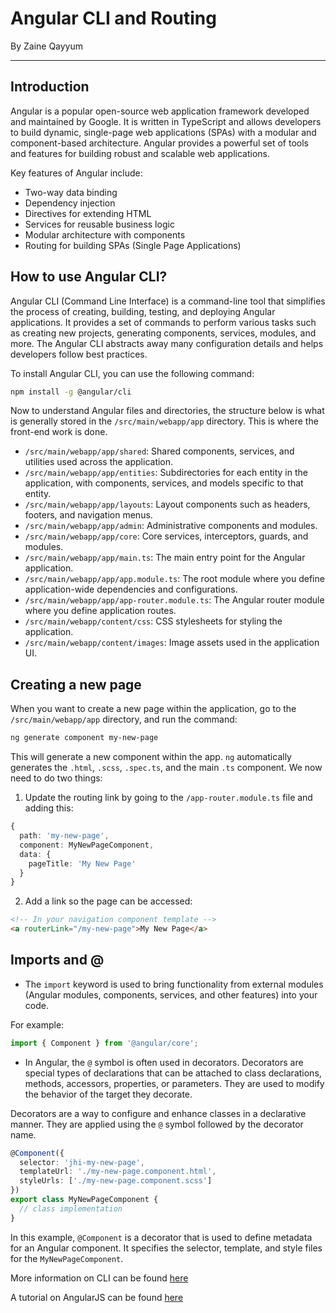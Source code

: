 # Angular CLI and Routing

By Zaine Qayyum

---

## Introduction

Angular is a popular open-source web application framework developed and maintained by Google. It is written in TypeScript and allows developers to build dynamic, single-page web applications (SPAs) with a modular and component-based architecture. Angular provides a powerful set of tools and features for building robust and scalable web applications.

Key features of Angular include:

- Two-way data binding  
- Dependency injection  
- Directives for extending HTML  
- Services for reusable business logic  
- Modular architecture with components  
- Routing for building SPAs (Single Page Applications)  

## How to use Angular CLI?

Angular CLI (Command Line Interface) is a command-line tool that simplifies the process of creating, building, testing, and deploying Angular applications. It provides a set of commands to perform various tasks such as creating new projects, generating components, services, modules, and more. The Angular CLI abstracts away many configuration details and helps developers follow best practices.

To install Angular CLI, you can use the following command:

```bash
npm install -g @angular/cli
```

Now to understand Angular files and directories, the structure below is what is generally stored in the `/src/main/webapp/app` directory. This is where the front-end work is done.

- `/src/main/webapp/app/shared`: Shared components, services, and utilities used across the application.  
- `/src/main/webapp/app/entities`: Subdirectories for each entity in the application, with components, services, and models specific to that entity.  
- `/src/main/webapp/app/layouts`: Layout components such as headers, footers, and navigation menus.  
- `/src/main/webapp/app/admin`: Administrative components and modules.  
- `/src/main/webapp/app/core`: Core services, interceptors, guards, and modules.  
- `/src/main/webapp/app/main.ts`: The main entry point for the Angular application.  
- `/src/main/webapp/app/app.module.ts`: The root module where you define application-wide dependencies and configurations.  
- `/src/main/webapp/app/app-router.module.ts`: The Angular router module where you define application routes.  
- `/src/main/webapp/content/css`: CSS stylesheets for styling the application.  
- `/src/main/webapp/content/images`: Image assets used in the application UI.  

## Creating a new page

When you want to create a new page within the application, go to the `/src/main/webapp/app` directory, and run the command:

```bash
ng generate component my-new-page
```

This will generate a new component within the app. `ng` automatically generates the `.html`, `.scss`, `.spec.ts`, and the main `.ts` component. We now need to do two things:

1. Update the routing link by going to the `/app-router.module.ts` file and adding this:

```typescript
{   
  path: 'my-new-page',   
  component: MyNewPageComponent,   
  data: {     
    pageTitle: 'My New Page'   
  }
}
```

2. Add a link so the page can be accessed:

```html
<!-- In your navigation component template -->
<a routerLink="/my-new-page">My New Page</a>
```

## Imports and @

- The `import` keyword is used to bring functionality from external modules (Angular modules, components, services, and other features) into your code.

For example:

```typescript
import { Component } from '@angular/core';
```

- In Angular, the `@` symbol is often used in decorators. Decorators are special types of declarations that can be attached to class declarations, methods, accessors, properties, or parameters. They are used to modify the behavior of the target they decorate.

Decorators are a way to configure and enhance classes in a declarative manner. They are applied using the `@` symbol followed by the decorator name.

```typescript
@Component({
  selector: 'jhi-my-new-page',
  templateUrl: './my-new-page.component.html',
  styleUrls: ['./my-new-page.component.scss']
})
export class MyNewPageComponent {
  // class implementation
}
```

In this example, `@Component` is a decorator that is used to define metadata for an Angular component. It specifies the selector, template, and style files for the `MyNewPageComponent`.

More information on CLI can be found [here](https://angular.io/cli)

A tutorial on AngularJS can be found [here](https://www.w3schools.com/angular/)

